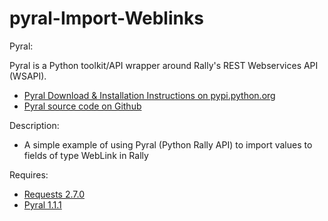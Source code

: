 pyral-Import-Weblinks
=====================

Pyral:

Pyral is a Python toolkit/API wrapper around Rally's REST Webservices API (WSAPI).

- [Pyral Download & Installation Instructions on pypi.python.org](https://pypi.python.org/pypi/pyral)
- [Pyral source code on Github](https://github.com/RallyTools/RallyRestToolkitForPython#installation)


Description:

- A simple example of using Pyral (Python Rally API) to import values to fields of type WebLink in Rally

Requires:

- [Requests 2.7.0](http://github.com/kennethreitz/requests)
- [Pyral 1.1.1](https://pypi.python.org/pypi/pyral)